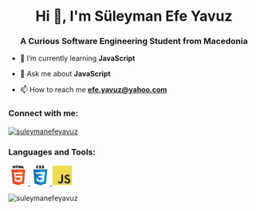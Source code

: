 <h1 align="center">Hi 👋, I'm Süleyman Efe Yavuz</h1>
<h3 align="center">A Curious Software Engineering Student from Macedonia</h3>

- 🌱 I’m currently learning **JavaScript**

- 💬 Ask me about **JavaScript**

- 📫 How to reach me **efe.yavuz@yahoo.com**

<h3 align="left">Connect with me:</h3>
<p align="left">
<a href="https://linkedin.com/in/suleymanefeyavuz" target="blank"><img align="center" src="https://raw.githubusercontent.com/rahuldkjain/github-profile-readme-generator/master/src/images/icons/Social/linked-in-alt.svg" alt="suleymanefeyavuz" height="30" width="40" /></a>
</p>

<h3 align="left">Languages and Tools:</h3>
<p align="left"> <a href="https://www.w3.org/html/" target="_blank" rel="noreferrer"> <img src="https://raw.githubusercontent.com/devicons/devicon/master/icons/html5/html5-original-wordmark.svg" alt="html5" width="40" height="40"/> </a> <a href="https://www.w3schools.com/css/" target="_blank" rel="noreferrer"> <img src="https://raw.githubusercontent.com/devicons/devicon/master/icons/css3/css3-original-wordmark.svg" alt="css3" width="40" height="40"/> </a>  <a href="https://developer.mozilla.org/en-US/docs/Web/JavaScript" target="_blank" rel="noreferrer"> <img src="https://raw.githubusercontent.com/devicons/devicon/master/icons/javascript/javascript-original.svg" alt="javascript" width="40" height="40"/> </a> </p>


<p align="left"> <img src="https://komarev.com/ghpvc/?username=suleymanefeyavuz&label=Profile%20views&color=0e75b6&style=flat" alt="suleymanefeyavuz" /> </p>

